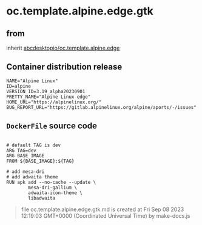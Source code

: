 # oc.template.alpine.edge.gtk
## from
 inherit [abcdesktopio/oc.template.alpine.edge](../oc.template.alpine.edge)
## Container distribution release


``` 
NAME="Alpine Linux"
ID=alpine
VERSION_ID=3.19_alpha20230901
PRETTY_NAME="Alpine Linux edge"
HOME_URL="https://alpinelinux.org/"
BUG_REPORT_URL="https://gitlab.alpinelinux.org/alpine/aports/-/issues"

```



## `DockerFile` source code

``` 

# default TAG is dev
ARG TAG=dev
ARG BASE_IMAGE
FROM ${BASE_IMAGE}:${TAG}

# add mesa-dri
# add adwaita theme
RUN apk add --no-cache --update \
        mesa-dri-gallium \
        adwaita-icon-theme \
        libadwaita

```



> file oc.template.alpine.edge.gtk.md is created at Fri Sep 08 2023 12:19:03 GMT+0000 (Coordinated Universal Time) by make-docs.js
